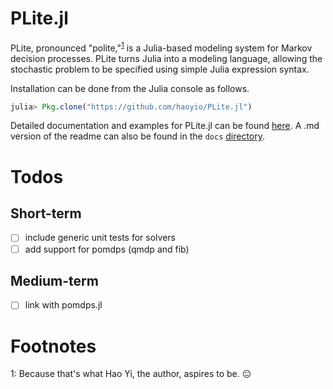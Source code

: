 # PLite.jl

PLite, pronounced "polite,"<sup>[1](#myfootnote1)</sup> is a Julia-based modeling system for Markov decision processes. PLite turns Julia into a modeling language, allowing the stochastic problem to be specified using simple Julia expression syntax.

Installation can be done from the Julia console as follows.
```julia
julia> Pkg.clone("https://github.com/haoyio/PLite.jl")
```

Detailed documentation and examples for PLite.jl can be found [here](http://plitejl.readthedocs.org/en/latest/index.html). A .md version of the readme can also be found in the `docs` [directory](https://github.com/haoyio/PLite.jl/tree/master/docs).

# Todos

## Short-term
* [ ] include generic unit tests for solvers
* [ ] add support for pomdps (qmdp and fib)

## Medium-term
* [ ] link with pomdps.jl

# Footnotes

<a name="myfootnote1">1</a>:
Because that's what Hao Yi, the author, aspires to be. :neutral_face:
